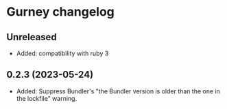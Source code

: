 # Gurney changelog

## Unreleased

* Added: compatibility with ruby 3

## 0.2.3 (2023-05-24)

* Added: Suppress Bundler's "the Bundler version is older than the one in the lockfile" warning.
